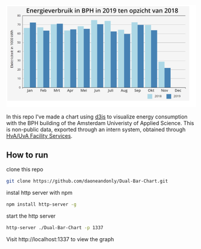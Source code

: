 ![Data chart](./img/screenshot.png)

In this repo I've made a chart using [d3js](https://d3js.org) to visualize energy consumption with the BPH building of the Amsterdam Univeristy of Applied Science. This is non-public data, exported through an intern system, obtained through [HvA/UvA Facility Services](https://www.hva.nl/over-de-hva/organisatie/diensten/centrale-diensten.html#anker-facility-services).


## How to run

clone this repo

```bash
git clone https://github.com/daoneandonly/Dual-Bar-Chart.git
```

instal http server with npm

```bash
npm install http-server -g
```
start the http server
```sh
http-server ./Dual-Bar-Chart -p 1337
```

Visit http://localhost:1337 to view the graph
